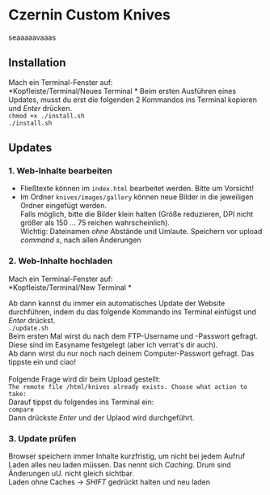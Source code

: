 # Czernin Custom Knives

seaaaaavaaas

## Installation
Mach ein Terminal-Fenster auf:  
*Kopfleiste/Terminal/Neues Terminal *
Beim ersten Ausführen eines Updates, musst du erst die folgenden 2 Kommandos ins Terminal kopieren und *Enter* drücken.  
`chmod +x ./install.sh`  
`./install.sh`  

## Updates
### 1. Web-Inhalte bearbeiten
* Fließtexte können im `index.html` bearbeitet werden. Bitte um Vorsicht!  
* Im Ordner `knives/images/gallery` können neue Bilder in die jeweiligen Ordner eingefügt werden.  
Falls möglich, bitte die Bilder klein halten (Größe reduzieren, DPI nicht größer als 150 ... 75 reichen wahrscheinlich).  
Wichtig: Dateinamen *ohne* Abstände und Umlaute.
Speichern vor upload   *command s*, nach allen Änderungen

### 2. Web-Inhalte hochladen
Mach ein Terminal-Fenster auf:  
*Kopfleiste/Terminal/New Terminal *  

Ab dann kannst du immer ein automatisches Update der Website durchführen, indem du das folgende Kommando ins Terminal einfügst und *Enter* drückst.  
`./update.sh`  
Beim ersten Mal wirst du nach dem FTP-Username und -Passwort gefragt. Diese sind im Easyname festgelegt (aber ich verrat's dir auch).  
Ab dann wirst du nur noch nach deinem Computer-Passwort gefragt. Das tippste ein und ciao!  
<br>
Folgende Frage wird dir beim Upload gestellt:  
`The remote file /html/knives already exists. Choose what action to take:`  
Darauf tippst du folgendes ins Terminal ein:  
`compare`  
Dann drückste *Enter* und der Uplaod wird durchgeführt.

### 3. Update prüfen
Browser speichern immer Inhalte kurzfristig, um nicht bei jedem Aufruf Laden alles neu laden müssen. Das nennt sich *Caching*. Drum sind Änderungen uU. nicht gleich sichtbar.  
Laden ohne Caches -> *SHIFT* gedrückt halten und neu laden

